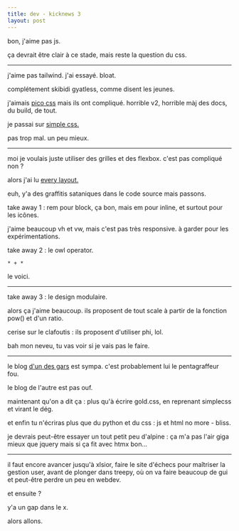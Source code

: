 ```yaml
---
title: dev - kicknews 3
layout: post
---
```


bon, j'aime pas js.

ça devrait être clair à ce stade,
mais reste la question du css.

---

j'aime pas tailwind.
j'ai essayé.
bloat.

complétement skibidi gyatless,
comme disent les jeunes.

j'aimais 
[pico css](https://picocss.com/) 
mais ils ont compliqué.
horrible v2, horrible màj des docs, du build, de tout.

je passai sur 
[simple css.](https://simplecss.org/)

pas trop mal. un peu mieux.

---

moi je voulais juste utiliser des grilles et des flexbox.
c'est pas compliqué non ?

alors j'ai lu
[every layout.](https://every-layout.dev/)

euh, y'a des graffitis sataniques dans le code source mais passons.

take away 1 : rem pour block,
ça bon, mais
em pour inline, et surtout pour les icônes.

j'aime beaucoup vh et vw,
mais c'est pas très responsive.
à garder pour les expérimentations.

take away 2 : 
le owl operator. 

`* + *`

le voici.

---

take away 3 : le design modulaire.

alors ça j'aime beaucoup.
ils proposent de tout scale
à partir de la fonction pow() et d'un ratio.

cerise sur le clafoutis :
ils proposent d'utiliser phi, lol.

bah mon neveu,
tu vas voir si je vais pas le faire.

---

le blog 
[d'un des gars](https://heydonworks.com/) 
est sympa.
c'est probablement lui le pentagraffeur fou.

le blog de l'autre est pas ouf.

maintenant qu'on a dit ça :
plus qu'à écrire gold.css, en reprenant simplecss et virant le dég.

et enfin tu n'écriras plus que du python et du css :
js et html no more - bliss.

je devrais peut-être essayer un tout petit peu d'alpine :
ça m'a pas l'air giga mieux que jquery mais si ça fit avec htmx bon...

---

il faut encore avancer jusqu'à xlsior,
faire le site d'échecs pour maîtriser la gestion user,
avant de plonger dans treepy,
où on va faire beaucoup de gui et peut-être perdre un peu en webdev.

et ensuite ?

y'a un gap dans le x.

alors allons.
